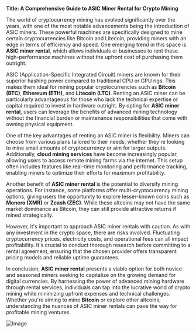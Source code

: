 **Title: A Comprehensive Guide to ASIC Miner Rental for Crypto Mining**

The world of cryptocurrency mining has evolved significantly over the years, with one of the most notable advancements being the introduction of ASIC miners. These powerful machines are specifically designed to mine certain cryptocurrencies like Bitcoin and Litecoin, providing miners with an edge in terms of efficiency and speed. One emerging trend in this space is **ASIC miner rental**, which allows individuals or businesses to rent these high-performance machines without the upfront cost of purchasing them outright.

ASIC (Application-Specific Integrated Circuit) miners are known for their superior hashing power compared to traditional CPU or GPU rigs. This makes them ideal for mining popular cryptocurrencies such as **Bitcoin (BTC)**, **Ethereum (ETH)**, and **Litecoin (LTC)**. Renting an ASIC miner can be particularly advantageous for those who lack the technical expertise or capital required to invest in hardware outright. By opting for **ASIC miner rental**, users can leverage the benefits of advanced mining technology without the financial burden or maintenance responsibilities that come with owning physical equipment.

One of the key advantages of renting an ASIC miner is flexibility. Miners can choose from various plans tailored to their needs, whether they're looking to mine small amounts of cryptocurrency or aim for larger outputs. Additionally, **cloud mining services** have become increasingly popular, allowing users to access remote mining farms via the internet. This setup often includes features like real-time monitoring and performance tracking, enabling miners to optimize their efforts for maximum profitability.

Another benefit of **ASIC miner rental** is the potential to diversify mining operations. For instance, some platforms offer multi-cryptocurrency mining options, giving users the opportunity to explore lesser-known coins such as **Monero (XMR)** or **Zcash (ZEC)**. While these altcoins may not have the same market dominance as Bitcoin, they can still provide attractive returns if mined strategically.

However, it's important to approach ASIC miner rentals with caution. As with any investment in the crypto space, there are risks involved. Fluctuating cryptocurrency prices, electricity costs, and operational fees can all impact profitability. It's crucial to conduct thorough research before committing to a rental agreement, ensuring that the chosen provider offers transparent pricing models and reliable uptime guarantees.

In conclusion, **ASIC miner rental** presents a viable option for both novice and seasoned miners seeking to capitalize on the growing demand for digital currencies. By harnessing the power of advanced mining hardware through rental services, individuals can tap into the lucrative world of crypto mining while minimizing upfront expenses and technical challenges. Whether you're aiming to mine **Bitcoin** or explore other altcoins, understanding the nuances of ASIC miner rentals can pave the way for profitable mining ventures. 

![Image](https://github.com/user-attachments/assets/590b50a7-4459-4e76-8a31-559aed223621)